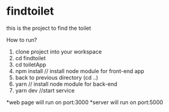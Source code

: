 # findtoilet
this is the project to find the toilet 

How to run?
1. clone project into your workspace
2. cd findtoilet
3. cd toiletApp
4. npm install   // install node module for front-end app
5. back to previous directory (cd ..)
6. yarn   // install node module for back-end
7. yarn dev  //start service

*web page will run on port:3000
*server will run on port:5000



